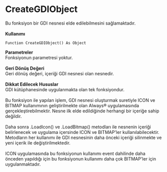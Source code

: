 # CreateGDIObject

Bu fonksiyon bir GDI nesnesi elde edilebilmesini sağlamaktadır.\
\
**Kullanımı**

```
Function CreateGDIObject() As Object
```

**Parametreler**\
Fonksiyonun parametresi yoktur.\
\
**Geri Dönüş Değeri**\
Geri dönüş değeri, içeriği GDI nesnesi olan nesnedir.\
\
**Dikkat Edilecek Hususlar**\
GDI kütüphanesinde uygulanmakta olan tek fonksiyondur.\
\
Bu fonksiyon ile yapılan işlem, GDI nesnesi oluşturmak suretiyle ICON ve BITMAP kullanımının geliştirilmekte olan Always® uygulamasında gerçekleştirebilmektir. Nesne ilk elde edildiğinde herhangi bir içeriğe sahip değildir.\
\
Daha sonra .LoadIcon() ve .LoadBitmap() metodları ile nesnenin içeriği belirlenecek ve uygulama içersinde ICON ve BITMAP'ler kullanılabilecektir. Metodların her kullanımı ile GDI nesnesinin daha önceki içeriği silinmekte ve yeni içerik ile değiştirilmektedir.\
\
ICON uygulamasında bu fonksiyonun kullanımı event dahilinde daha önceden yapıldığı için bu fonksiyonun kullanımı daha çok BITMAP'ler için uygulanmaktadır.
